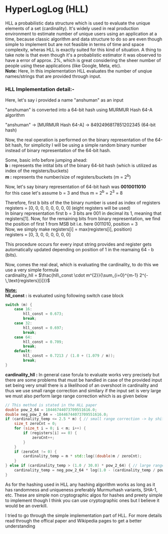 # HyperLogLog (HLL)

HLL a probabilistic data structure which is used to evaluate the unique elements of a set (cardinality). It's widely used in real production environment to estimate number of unique users using an application at a time, because classic algorithm and data structure to do so are even though simple to implement but are not feasible in terms of time and space complexity, wheras HLL is exactly suited for this kind of situation. A thing to take note is that even though it's a probablistic estimator it was observed to have a error of approx. 2%, which is great considering the sheer number of people using these applications (like Google, Meta, etc).<br>
<b>Note:</b> Here, In this implementation HLL evaluates the number of unqiue names/strings that are provided through input.<br>

### HLL Implementation detail:-
Here, let's say i provided a name "anshuman" as an input<br>

"anshuman" is converted into a 64-bit hash using MURMUR Hash 64-A algorithm<br>

"anshuman" -> [MURMUR Hash 64-A] -> 8492496817851202345 (64-bit hash) <br>

Now, the real operation is performed on the binary representation of the 64-bit hash, for simplicity I will be using a simple random binary number instead of binary representation of the 64-bit hash.<br>

Some, basic info before jumping ahead:<br>
<b>b :</b> represents the intital bits of the binary 64-bit hash (which is utilized as index of the registers/buckets)<br>
<b>m :</b> represents the number/size of registers/buckets (m = 2<sup>b</sup>)<br>

Now, let's say binary representation of 64-bit hash was <b>0010011010</b><br>
for this case let's assume b = 3 and thus m = 2<sup>b</sup> = 2<sup>3</sup> = 8<br>

Therefore, first b bits of the the binary number is used as index of registers
registers = [0, 0, 0, 0, 0, 0, 0, 0] (eight registers will be used)<br>
In binary representation first b = 3 bits are 001 in decimal its 1, meaning that registers[1]. Now, for the remaining bits from binary representation, we find the position of first 1 from MSB bit i.e. here 0011010, position = 3<br>
Now, we simply make registers[i] = max(registers[i], position)<br>
registers = [0, 3, 0, 0, 0, 0, 0, 0]<br>

This procedure occurs for every input string provides and register gets automatically updated depending on position of 1 in the reamaing 64 - b (bits).<br>

Now, comes the real deal, which is evaluating the cardinality, to do this we use a very simple formula<br>
cardinality_hll = $\frac{hll\_const \cdot m^{2}}{\sum_{i=0}^{m-1} 2^{-\,\text{registers}[i]}}$<br>

<b><u>Note:</u></b><br>
<b>hll_const :</b> is evaluated using following switch case block<br>
```cpp
switch (m) {
    case 16:
        hll_const = 0.673;
        break;
    case 32:
        hll_const = 0.697;
        break;
    case 64:
        hll_const = 0.709;
        break;
    default:
        hll_const = 0.7213 / (1.0 + (1.079 / m));
        break;
}
```
<b>cardinality_hll :</b> In general case forula to evaluate works very precisely but there are some problems that must be handled in case of the provided input set being very small there is a likelihood of an overshoot in cardinality and thus we use small range correction and similary if the input set is very large we must also perform large range correction which is as given below<br>
```cpp
// This method is stated in the HLL paper
double pow_2_64 = 18446744073709551616.0;
double neg_pow_2_64 = -18446744073709551616.0;
if (cardinality_temp <= 2.5 * m) { // small range correction -> by shifting to linear counting
    size_t zeroCnt = 0;
    for (size_t i = 0; i < m; i++) {
        if (registers[i] == 0) {
            zeroCnt++;
        }
    }
    if (zeroCnt != 0) {
        cardinality_temp = m * std::log((double)m / zeroCnt);
    }
} else if (cardinality_temp > (1.0 / 30.0) * pow_2_64) { // large range correction
    cardinality_temp = neg_pow_2_64 * log(1.0 - (cardinality_temp / pow_2_64));
}
```
As for the hashing used in HLL any hashing algorithm works as long as it has randomness and uniqueness preferably Murmurhash variants, SHA-1, etc. These are simple non cryptographic algos for hashes and preety simple to implement though I think you can use cryptographic ones but I believe it would be an overkill.<br>

I tried to go through the simple implementation part of HLL. For more details read through the offical paper and Wikipedia pages to get a better understanding<br>

